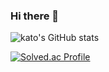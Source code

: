 ### Hi there 👋

![kato's GitHub stats](https://github-readme-stats.vercel.app/api?username=wooyeooon&show_icons=true&theme=dark) 

[![Solved.ac Profile](http://mazassumnida.wtf/api/v2/generate_badge?boj=dndus9510)](https://solved.ac/dndus9510/)
